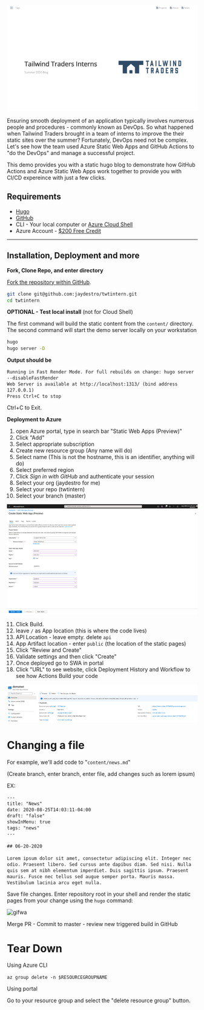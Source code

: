 
![website](images/wblogo.png)

Ensuring smooth deployment of an application typically involves numerous people and procedures - commonly known as DevOps. So what happened when Tailwind Traders brought in a team of interns to improve the their static sites over the summer? Fortunately, DevOps need not be complex. Let's see how the team used Azure Static Web Apps and GitHub Actions to "do the DevOps" and manage a successful project.

This demo provides you with a static hugo blog to demonstrate how GitHub Actions and Azure Static Web Apps work together to provide you with CI/CD expereince with just a few clicks.

## Requirements

* [Hugo](https://gohugo.io/getting-started/installing/)
* [GitHub](https://github.com/)
* CLI - Your local computer or [Azure Cloud Shell](https://docs.microsoft.com/en-us/azure/developer/terraform/get-started-cloud-shell?WT.mc_id=devto-blog-jagord)
* Azure Account - [$200 Free Credit](https://cda.ms/1zH)

---

## Installation, Deployment and more

**Fork, Clone Repo, and enter directory**

[Fork the repository within GitHub](https://docs.github.com/en/github/getting-started-with-github/fork-a-repo).

```bash
git clone git@github.com:jaydestro/twtintern.git
cd twtintern
```

**OPTIONAL - Test local install** (not for Cloud Shell)

The first command will build the static content from the `content/` directory.  The second command will start the demo server locally on your workstation  

```bash
hugo 
hugo server -D 
```

**Output should be**

```@Serving pages from memory
Running in Fast Render Mode. For full rebuilds on change: hugo server --disableFastRender
Web Server is available at http://localhost:1313/ (bind address 127.0.0.1)
Press Ctrl+C to stop
```

Ctrl+C  to Exit.

**Deployment to Azure**

1. open Azure portal, type in search bar "Static Web Apps (Preview)"
2. Click "Add"
3. Select appropriate subscription
4. Create new resource group (Any name will do)
5. Select name (This is not the hostname, this is an identifier, anything will do)
6. Select preferred region
7. Click *Sign in with GitHub* and authenticate your session
8. Select your org (jaydestro for me)
9. Select your repo (twtintern)
10. Select your branch (master)

<img src="images/Screen Shot 2020-08-31 at 10.32.05 AM.png" alt="Screen Shot 2020-08-31 at 10.32.05 AM" style="zoom:50%;" />

11. Click Build.
12. leave `/` as App location (this is where the code lives)
13. API Location - leave empty. delete `api`
14. App Artifact location - enter `public` (the location of the static pages)
15. Click "Review and Create"
16. Validate settings and then click "Create"
17. Once deployed go to SWA in portal
18. Click "URL" to see website, click Deployment History and Workflow to see how Actions Build your code

<img src="images/Screen Shot 2020-08-31 at 10.41.15 AM.png" alt="Screen Shot 2020-08-31 at 10.41.15 AM" style="zoom:50%;" />

# Changing a file

For example, we'll add code to "`content/news.md`"

(Create branch, enter branch, enter file, add changes such as lorem ipsum)

EX:

```markdon
---
title: "News"
date: 2020-08-25T14:03:11-04:00
draft: "false"
showInMenu: true
tags: "news"
---

## 06-20-2020

Lorem ipsum dolor sit amet, consectetur adipiscing elit. Integer nec odio. Praesent libero. Sed cursus ante dapibus diam. Sed nisi. Nulla quis sem at nibh elementum imperdiet. Duis sagittis ipsum. Praesent mauris. Fusce nec tellus sed augue semper porta. Mauris massa. Vestibulum lacinia arcu eget nulla. 
```

Save file changes. Enter repository root in your shell and render the static pages from your change using the `hugo` command:

![gifwa](images/gifwa.gif)

Merge PR - Commit to master - review new triggered build in GitHub

# Tear Down

Using Azure CLI

```az group delete -n $RESOURCEGROUPNAME```

Using portal

Go to your resource group and select the "delete resource group" button.



